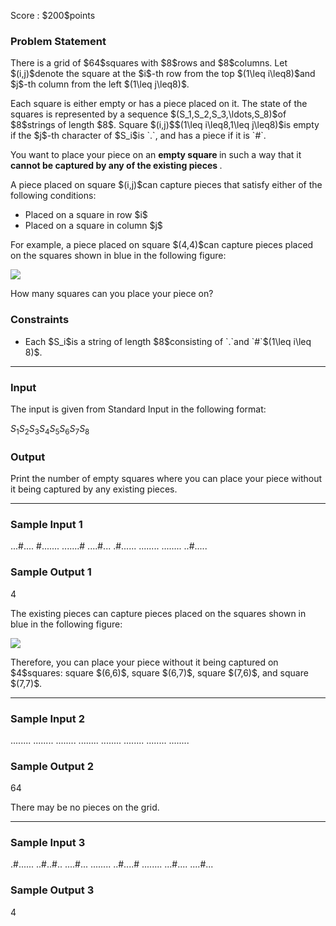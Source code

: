 
<div>

<span>

<span>

<p>
Score : $200$points
</p>

<div>

<section>

### **Problem Statement**

<p>
There is a grid of $64$squares with $8$rows and $8$columns.
Let $(i,j)$denote the square at the $i$-th row from the top $(1\leq i\leq8)$and $j$-th column from the left $(1\leq j\leq8)$.
</p>

<p>
Each square is either empty or has a piece placed on it.
The state of the squares is represented by a sequence $(S_1,S_2,S_3,\ldots,S_8)$of $8$strings of length $8$.
Square $(i,j)$$(1\leq i\leq8,1\leq j\leq8)$is empty if the $j$-th character of $S_i$is `.`, and has a piece if it is `#`.
</p>

<p>
You want to place your piece on an 
<strong>
empty square
</strong>
in such a way that it 
<strong>
cannot be captured by any of the existing pieces
</strong>
.
</p>

<p>
A piece placed on square $(i,j)$can capture pieces that satisfy either of the following conditions:
</p>

<ul>

<li>
Placed on a square in row $i$
</li>

<li>
Placed on a square in column $j$
</li>

</ul>

<p>
For example, a piece placed on square $(4,4)$can capture pieces placed on the squares shown in blue in the following figure:
</p>

<p>

<img src="https://img.atcoder.jp/abc377/ee2f825f3be375e8c8eaa3c60fdf18de.png">

</img>

</p>

<p>
How many squares can you place your piece on?
</p>

</section>

</div>

<div>

<section>

### **Constraints**

<ul>

<li>
Each $S_i$is a string of length $8$consisting of `.`and `#`$(1\leq i\leq 8)$.
</li>

</ul>

</section>

</div>

---

<div>

<div>

<section>

### **Input**

<p>
The input is given from Standard Input in the following format:
</p>

<div>

$S_1$$S_2$$S_3$$S_4$$S_5$$S_6$$S_7$$S_8$
</div>

</section>

</div>

<div>

<section>

### **Output**

<p>
Print the number of empty squares where you can place your piece without it being captured by any existing pieces.
</p>

</section>

</div>

</div>

---

<div>

<section>

### **Sample Input 1**

<div>

...#....
#.......
.......#
....#...
.#......
........
........
..#.....

</div>

</section>

</div>

<div>

<section>

### **Sample Output 1**

<div>

4

</div>

<p>
The existing pieces can capture pieces placed on the squares shown in blue in the following figure:
</p>

<p>

<img src="https://img.atcoder.jp/abc377/961e68831196c30669358e986f2ba2be.png">

</img>

</p>

<p>
Therefore, you can place your piece without it being captured on $4$squares: square $(6,6)$, square $(6,7)$, square $(7,6)$, and square $(7,7)$.
</p>

</section>

</div>

---

<div>

<section>

### **Sample Input 2**

<div>

........
........
........
........
........
........
........
........

</div>

</section>

</div>

<div>

<section>

### **Sample Output 2**

<div>

64

</div>

<p>
There may be no pieces on the grid.
</p>

</section>

</div>

---

<div>

<section>

### **Sample Input 3**

<div>

.#......
..#..#..
....#...
........
..#....#
........
...#....
....#...

</div>

</section>

</div>

<div>

<section>

### **Sample Output 3**

<div>

4

</div>

</section>

</div>

</span>

</span>

</div>
